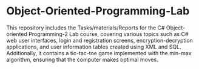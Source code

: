 # Object-Oriented-Programming-Lab
This repository includes the Tasks/materials/Reports for the C# Object-oriented Programming-2 Lab course, covering various topics such as C# web user interfaces, login and registration screens, encryption-decryption applications, and user information tables created using XML and SQL. Additionally, it contains a tic-tac-toe game implemented with the min-max algorithm, ensuring that the computer makes optimal moves.
